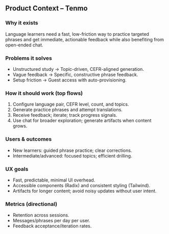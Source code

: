 ## Product Context – Tenmo

### Why it exists
Language learners need a fast, low-friction way to practice targeted phrases and get immediate, actionable feedback while also benefiting from open-ended chat.

### Problems it solves
- Unstructured study → Topic-driven, CEFR-aligned generation.
- Vague feedback → Specific, constructive phrase feedback.
- Setup friction → Guest access with auto-provisioning.

### How it should work (top flows)
1) Configure language pair, CEFR level, count, and topics.
2) Generate practice phrases and attempt translations.
3) Receive feedback; iterate; track progress signals.
4) Use chat for broader exploration; generate artifacts when content grows.

### Users & outcomes
- New learners: guided phrase practice; clear corrections.
- Intermediate/advanced: focused topics; efficient drilling.

### UX goals
- Fast, predictable, minimal UI overhead.
- Accessible components (Radix) and consistent styling (Tailwind).
- Artifacts for longer content; avoid noisy updates without user intent.

### Metrics (directional)
- Retention across sessions.
- Messages/phrases per day per user.
- Feedback acceptance/iteration rates.



